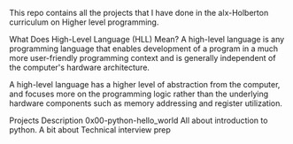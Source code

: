 This repo contains all the projects that I have done in the alx-Holberton curriculum on Higher level programming.

What Does High-Level Language (HLL) Mean?
A high-level language is any programming language that enables development of a program in a much more user-friendly programming context and is generally independent of the computer's hardware architecture.

A high-level language has a higher level of abstraction from the computer, and focuses more on the programming logic rather than the underlying hardware components such as memory addressing and register utilization.

Projects	Description
0x00-python-hello_world	All about introduction to python. A bit about Technical interview prep
